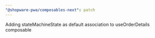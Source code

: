 ```yaml
---
"@shopware-pwa/composables-next": patch
---
```


Adding stateMachineState as default association to useOrderDetails composable
